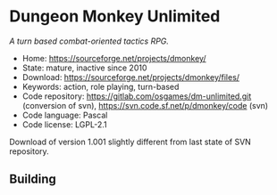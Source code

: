 # Dungeon Monkey Unlimited

_A turn based combat-oriented tactics RPG._

- Home: https://sourceforge.net/projects/dmonkey/
- State: mature, inactive since 2010
- Download: https://sourceforge.net/projects/dmonkey/files/
- Keywords: action, role playing, turn-based
- Code repository: https://gitlab.com/osgames/dm-unlimited.git (conversion of svn), https://svn.code.sf.net/p/dmonkey/code (svn)
- Code language: Pascal
- Code license: LGPL-2.1

Download of version 1.001 slightly different from last state of SVN repository.

## Building

